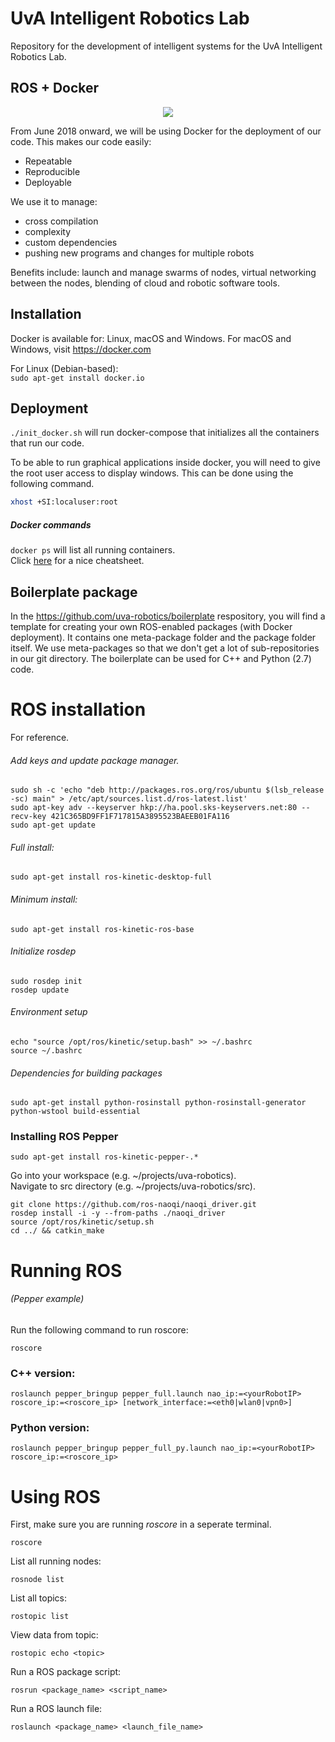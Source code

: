 # UvA Intelligent Robotics Lab

Repository for the development of intelligent systems for the UvA Intelligent Robotics Lab.


## ROS + Docker
<p align="center">
<img src="readme/ros_docker.png"/>
</p>

From June 2018 onward, we will be using Docker for the deployment of our code.
This makes our code easily:
- Repeatable
- Reproducible
- Deployable

We use it to manage:
- cross compilation
- complexity
- custom dependencies
- pushing new programs and changes for multiple robots

Benefits include: launch and manage swarms of nodes, virtual networking between the nodes, blending of cloud and robotic software tools.

## Installation
Docker is available for: Linux, macOS and Windows.
For macOS and Windows, visit https://docker.com

For Linux (Debian-based):  
`sudo apt-get install docker.io`


## Deployment
`./init_docker.sh` will run docker-compose that initializes all the containers that run our code.

To be able to run graphical applications inside docker, you will need to give the root user access to display windows. This can be done using the following command.

```bash
xhost +SI:localuser:root
```


##### Docker commands
`docker ps` will list all running containers.  
Click <a href="https://github.com/wsargent/docker-cheat-sheet">here</a> for a nice cheatsheet.

## Boilerplate package
In the https://github.com/uva-robotics/boilerplate respository, you will find a template for creating your own ROS-enabled packages (with Docker deployment). It contains one meta-package folder and the package folder itself. We use meta-packages so that we don't get a lot of sub-repositories in our git directory. The boilerplate can be used for C++ and Python (2.7) code.


# ROS installation

For reference.

###### Add keys and update package manager.
```
sudo sh -c 'echo "deb http://packages.ros.org/ros/ubuntu $(lsb_release -sc) main" > /etc/apt/sources.list.d/ros-latest.list'
sudo apt-key adv --keyserver hkp://ha.pool.sks-keyservers.net:80 --recv-key 421C365BD9FF1F717815A3895523BAEEB01FA116
sudo apt-get update
```
###### Full install:
```
sudo apt-get install ros-kinetic-desktop-full
```
###### Minimum install:
```
sudo apt-get install ros-kinetic-ros-base
```

###### Initialize rosdep
```
sudo rosdep init
rosdep update
```

###### Environment setup
```
echo "source /opt/ros/kinetic/setup.bash" >> ~/.bashrc
source ~/.bashrc
```

###### Dependencies for building packages
```
sudo apt-get install python-rosinstall python-rosinstall-generator python-wstool build-essential
```

### Installing ROS Pepper
```
sudo apt-get install ros-kinetic-pepper-.*
```

Go into your workspace (e.g. ~/projects/uva-robotics).</br>
Navigate to src directory (e.g. ~/projects/uva-robotics/src).

```
git clone https://github.com/ros-naoqi/naoqi_driver.git
rosdep install -i -y --from-paths ./naoqi_driver
source /opt/ros/kinetic/setup.sh
cd ../ && catkin_make
```

# Running ROS
###### (Pepper example)
Run the following command to run roscore:
```
roscore
```

### C++ version:
```
roslaunch pepper_bringup pepper_full.launch nao_ip:=<yourRobotIP> roscore_ip:=<roscore_ip> [network_interface:=<eth0|wlan0|vpn0>]
```

### Python version:
```
roslaunch pepper_bringup pepper_full_py.launch nao_ip:=<yourRobotIP> roscore_ip:=<roscore_ip>
```

# Using ROS
First, make sure you are running <i>roscore</i> in a seperate terminal.
```
roscore
```

List all running nodes:</br>
```
rosnode list
```

List all topics:</br>
```
rostopic list
```

View data from topic:</br>
```
rostopic echo <topic>
```

Run a ROS package script:
```
rosrun <package_name> <script_name>
```

Run a ROS launch file:
```
roslaunch <package_name> <launch_file_name>
```

